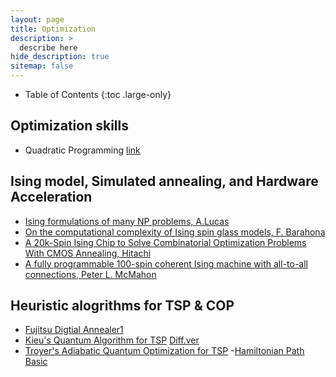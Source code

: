 ```yaml
---
layout: page
title: Optimization
description: >
  describe here
hide_description: true
sitemap: false
---
```


- Table of Contents
{:toc .large-only}

## Optimization skills
- Quadratic Programming [link](https://wikidocs.net/17852)

## Ising model, Simulated annealing, and Hardware Acceleration
- [Ising formulations of many NP problems, A.Lucas](/assets/notes/TSP_papers/Lucas_IsingFormulation.pdf)
- [On the computational complexity of Ising spin glass models, F. Barahona](http://iopscience.iop.org/article/10.1088/0305-4470/15/10/028)
- [A 20k-Spin Ising Chip to Solve Combinatorial Optimization Problems With CMOS Annealing, Hitachi](https://ieeexplore.ieee.org/abstract/document/7350099)
- [A fully programmable 100-spin coherent Ising machine with all-to-all connections, Peter L. McMahon](http://science.sciencemag.org/content/early/2016/10/19/science.aah5178)

## Heuristic alogrithms for TSP & COP
- [Fujitsu Digtial Annealer1](/assets/notes/TSP_papers/DigitalAnnealing_COP_2017_Fujitsu.pdf)
- [Kieu's Quantum Algorithm for TSP](/assets/notes/TSP_papers/Kieu_TSPQuantumAlgorithm.pdf) [Diff.ver](/assets/notes/TSP_papers/Kieu_TSPQuantumAlgorithm_v2.pdf)
- [Troyer's Adiabatic Quantum Optimization for TSP](/assets/notes/TSP_papers/Troyer_Quantum_Adiabatic_TSP.pdf)
 -[Hamiltonian Path Basic](https://en.wikipedia.org/wiki/Hamiltonian_path)